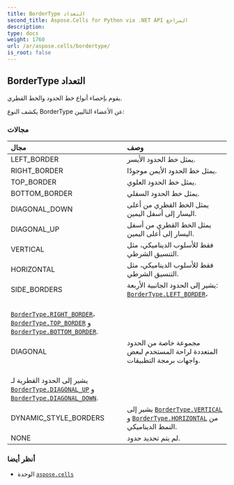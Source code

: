 ```yaml
---
title: BorderType التعداد
second_title: Aspose.Cells for Python via .NET API المراجع
description:
type: docs
weight: 1760
url: /ar/aspose.cells/bordertype/
is_root: false
---
```

##  BorderType التعداد
يقوم بإحصاء أنواع خط الحدود والخط القطري.



يكشف النوع BorderType عن الأعضاء التاليين:

###  مجالات
| مجال| وصف|
| :- | :- |
| LEFT_BORDER | يمثل خط الحدود الأيسر.|
| RIGHT_BORDER | يمثل خط الحدود الأيمن موجودًا.|
| TOP_BORDER | يمثل خط الحدود العلوي.|
| BOTTOM_BORDER | يمثل خط الحدود السفلي.|
| DIAGONAL_DOWN | يمثل الخط القطري من أعلى اليسار إلى أسفل اليمين.|
| DIAGONAL_UP |يمثل الخط القطري من أسفل اليسار إلى أعلى اليمين.|
| VERTICAL | فقط للأسلوب الديناميكي، مثل التنسيق الشرطي.|
| HORIZONTAL | فقط للأسلوب الديناميكي، مثل التنسيق الشرطي.|
| SIDE_BORDERS | يشير إلى الحدود الجانبية الأربعة: [`BorderType.LEFT_BORDER`](/cells/python-net/ar/aspose.cells/bordertype#LEFT_BORDER)،<br/> [`BorderType.RIGHT_BORDER`](/cells/python-net/ar/aspose.cells/bordertype#RIGHT_BORDER)، [`BorderType.TOP_BORDER`](/cells/python-net/ar/aspose.cells/bordertype#TOP_BORDER) و [`BorderType.BOTTOM_BORDER`](/cells/python-net/ar/aspose.cells/bordertype#BOTTOM_BORDER).|
| DIAGONAL | مجموعة خاصة من الحدود المتعددة لراحة المستخدم لبعض واجهات برمجة التطبيقات.<br/> يشير إلى الحدود القطرية لـ [`BorderType.DIAGONAL_UP`](/cells/python-net/ar/aspose.cells/bordertype#DIAGONAL_UP) و [`BorderType.DIAGONAL_DOWN`](/cells/python-net/ar/aspose.cells/bordertype#DIAGONAL_DOWN).|
| DYNAMIC_STYLE_BORDERS | يشير إلى [`BorderType.VERTICAL`](/cells/python-net/ar/aspose.cells/bordertype#VERTICAL) و [`BorderType.HORIZONTAL`](/cells/python-net/ar/aspose.cells/bordertype#HORIZONTAL) من النمط الديناميكي.|
| NONE | لم يتم تحديد حدود.|



###  أنظر أيضا
* الوحدة [`aspose.cells`](..)
